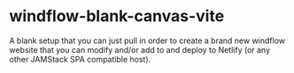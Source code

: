 # windflow-blank-canvas-vite
A blank setup that you can just pull in order to create a brand new windflow website that you can modify and/or add to and deploy to Netlify (or any other JAMStack SPA compatible host).
